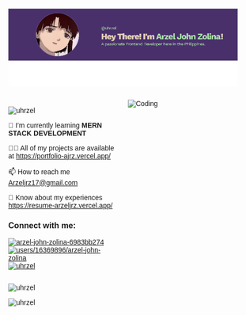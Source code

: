 <!DOCTYPE html>
<html>
<head>
<meta name="viewport" content="width=device-width, initial-scale=1">
<style>
  body {
    font-family: Arial, sans-serif;
    margin: 0;
    padding: 0;
  }
  .container {
    padding: 20px;
  }
  h1 {
    text-align: center;
  }
  img {
    max-width: 100%;
    height: auto;
  }
  .content {
    display: flex;
    flex-wrap: wrap;
    justify-content: space-between;
  }
  .left {
    flex: 1;
    margin-right: 10px;
  }
  .right {
    flex: 1;
    margin-left: 10px;
  }
</style>
</head>
<body>

<div class="container">
  <h1><img src="image.png" alt="uhrzel" /></h1>
  <div class="content">
    <div class="left">
      <p><img src="https://komarev.com/ghpvc/?username=uhrzel&label=Profile%20views&color=0e75b6&style=flat" alt="uhrzel" /></p>
      <p>🌱 I’m currently learning <strong>MERN STACK DEVELOPMENT</strong></p>
      <p>👨‍💻 All of my projects are available at <a href="https://portfolio-ajrz.vercel.app/">https://portfolio-ajrz.vercel.app/</a></p>
      <p>📫 How to reach me <a href="mailto:Arzeljrz17@gmail.com">Arzeljrz17@gmail.com</a></p>
      <p>📄 Know about my experiences <a href="https://resume-arzeljrz.vercel.app/">https://resume-arzeljrz.vercel.app/</a></p>
      <h3>Connect with me:</h3>
      <p>
        <a href="https://linkedin.com/in/arzel-john-zolina-6983bb274" target="_blank"><img src="https://raw.githubusercontent.com/rahuldkjain/github-profile-readme-generator/master/src/images/icons/Social/linked-in-alt.svg" alt="arzel-john-zolina-6983bb274" height="30" width="40" /></a>
        <a href="https://stackoverflow.com/users/16369896/arzel-john-zolina" target="_blank"><img src="https://raw.githubusercontent.com/rahuldkjain/github-profile-readme-generator/master/src/images/icons/Social/stack-overflow.svg" alt="users/16369896/arzel-john-zolina" height="30" width="40" /></a>
        <a href="https://fb.com/uhrzel" target="_blank"><img src="https://raw.githubusercontent.com/rahuldkjain/github-profile-readme-generator/master/src/images/icons/Social/facebook.svg" alt="uhrzel" height="30" width="40" /></a>
      </p>
    </div>
    <div class="right">
      <img src="https://cdn.dribbble.com/users/1282416/screenshots/2859399/media/7876dd3dbc1111578d80369da11b047b.gif" alt="Coding" width="100%" />
    </div>
  </div>
  <div style="clear: both;"></div>
  <p><img src="https://github-readme-stats.vercel.app/api/top-langs?username=uhrzel&show_icons=true&locale=en&layout=compact&theme=radical" alt="uhrzel" /></p>
  <p><img src="https://github-readme-stats.vercel.app/api?username=uhrzel&theme=radical" alt="uhrzel" /></p>
</div>

</body>
</html>
